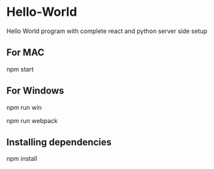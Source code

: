 # Hello-World
Hello World program with complete react and python server side setup

## For MAC

npm start

## For Windows

npm run win

npm run webpack

## Installing dependencies

npm install
